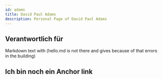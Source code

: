 ```yaml
---
id: adams
title: David Paul Adams
description: Personal Page of David Paul Adams
---
```


## Verantwortlich für

Markdown text with (hello.md is not there and gives because of that errors in the building)
## Ich bin noch ein Anchor link